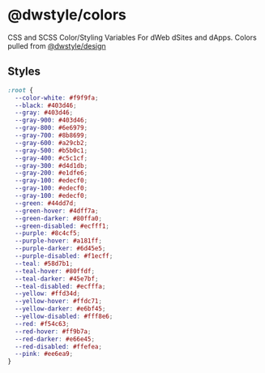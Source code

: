 # @dwstyle/colors

CSS and SCSS Color/Styling Variables For dWeb dSites and dApps. Colors pulled from [@dwstyle/design](https://design.dwebs.io)

## Styles
````css
:root {
  --color-white: #f9f9fa;
  --black: #403d46;
  --gray: #403d46;
  --gray-900: #403d46;
  --gray-800: #6e6979;
  --gray-700: #8b8699;
  --gray-600: #a29cb2;
  --gray-500: #b5b0c1;
  --gray-400: #c5c1cf;
  --gray-300: #d4d1db;
  --gray-200: #e1dfe6;
  --gray-100: #edecf0;
  --gray-100: #edecf0;
  --gray-100: #edecf0;
  --green: #44dd7d;
  --green-hover: #4dff7a;
  --green-darker: #80ffa0;
  --green-disabled: #ecfff1;
  --purple: #8c4cf5;
  --purple-hover: #a181ff;
  --purple-darker: #6d45e5;
  --purple-disabled: #f1ecff;
  --teal: #58d7b1;
  --teal-hover: #80ffdf;
  --teal-darker: #45e7bf;
  --teal-disabled: #ecfffa;
  --yellow: #ffd34d;
  --yellow-hover: #ffdc71;
  --yellow-darker: #e6bf45;
  --yellow-disabled: #fff8e6;
  --red: #f54c63;
  --red-hover: #ff9b7a;
  --red-darker: #e66e45;
  --red-disabled: #ffefea;
  --pink: #ee6ea9;
}
````
